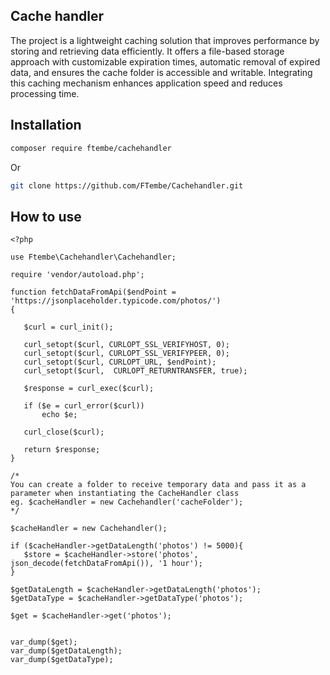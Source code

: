 
## Cache handler 

The project is a lightweight caching solution that improves performance by storing and retrieving data efficiently. It offers a file-based storage approach with customizable expiration times, automatic removal of expired data, and ensures the cache folder is accessible and writable. Integrating this caching mechanism enhances application speed and reduces processing time.

## Installation 

```bash 
composer require ftembe/cachehandler
```
Or 
```bash
git clone https://github.com/FTembe/Cachehandler.git
```

 ## How to use
 ```
<?php

use Ftembe\Cachehandler\Cachehandler;

require 'vendor/autoload.php';

function fetchDataFromApi($endPoint =  'https://jsonplaceholder.typicode.com/photos/')
{

    $curl = curl_init();

    curl_setopt($curl, CURLOPT_SSL_VERIFYHOST, 0);
    curl_setopt($curl, CURLOPT_SSL_VERIFYPEER, 0);
    curl_setopt($curl, CURLOPT_URL, $endPoint);
    curl_setopt($curl,  CURLOPT_RETURNTRANSFER, true);

    $response = curl_exec($curl);

    if ($e = curl_error($curl))
        echo $e;

    curl_close($curl);

    return $response;
}

/*
You can create a folder to receive temporary data and pass it as a parameter when instantiating the CacheHandler class
eg. $cacheHandler = new Cachehandler('cacheFolder');
*/

$cacheHandler = new Cachehandler();

if ($cacheHandler->getDataLength('photos') != 5000){
    $store = $cacheHandler->store('photos', json_decode(fetchDataFromApi()), '1 hour');
}

$getDataLength = $cacheHandler->getDataLength('photos');
$getDataType = $cacheHandler->getDataType('photos');

$get = $cacheHandler->get('photos');


var_dump($get);
var_dump($getDataLength);
var_dump($getDataType);
```
